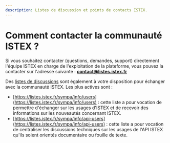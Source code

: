 ```yaml
---
description: Listes de discussion et points de contacts ISTEX.
---
```


# Comment contacter la communauté ISTEX ?

Si vous souhaitez contacter \(questions, demandes, support\) directement l'équipe ISTEX en charge de l'exploitation de la plateforme, vous pouvez la contacter sur l'adresse suivante : [**contact@listes.istex.fr**](mailto:contact@listes.istex.fr)

Des [listes de discussions](https://listes.istex.fr/sympa/lists) sont également à votre disposition pour échanger avec la communauté ISTEX. Les plus actives sont :

* [https://listes.istex.fr/sympa/info/users](https://listes.istex.fr/sympa/info/users) : cette liste a  pour vocation de permettre d'échanger sur les usages d'ISTEX et de recevoir des informations sur les nouveautés concernant ISTEX.
* [https://listes.istex.fr/sympa/info/api-users](https://listes.istex.fr/sympa/info/api-users) : cette liste a pour vocation de centraliser les discussions techniques sur les usages de l'API ISTEX qu'ils soient orientés documentaire ou fouille de texte.

